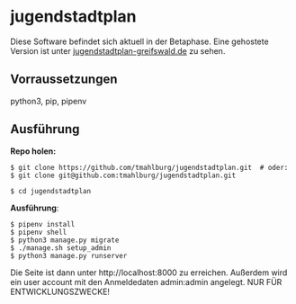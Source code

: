# jugendstadtplan
Diese Software befindet sich aktuell in der Betaphase. Eine gehostete Version ist unter [jugendstadtplan-greifswald.de](https://jugendstadtplan-greifswald.de) zu sehen.

## Vorraussetzungen

python3, pip, pipenv

## Ausführung
**Repo holen:**
```
$ git clone https://github.com/tmahlburg/jugendstadtplan.git  # oder:
$ git clone git@github.com:tmahlburg/jugendstadtplan.git

$ cd jugendstadtplan
```

**Ausführung**:
```
$ pipenv install
$ pipenv shell
$ python3 manage.py migrate
$ ./manage.sh setup_admin
$ python3 manage.py runserver
```

Die Seite ist dann unter http://localhost:8000 zu erreichen. Außerdem wird ein user account mit den Anmeldedaten admin:admin angelegt. NUR FÜR ENTWICKLUNGSZWECKE!
